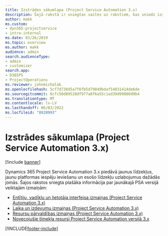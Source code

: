 ```yaml
---
title: Izstrādes sākumlapa (Project Service Automation 3.x)
description: Šajā rakstā ir sniegtas saites uz rakstiem, kas sniedz izstrādes informāciju (PSA) versijai Dynamics 365 Project Service Automation 3.x.
author: makk
ms.custom:
- dyn365-projectservice
- intro-internal
ms.date: 03/26/2019
ms.topic: overview
ms.author: makk
audience: admin
search.audienceType:
- admin
- customizer
search.app:
- D365PS
- ProjectOperations
ms.reviewer: johnmichalak
ms.openlocfilehash: 5cf7d738d5a7f6fb5d79849bdaf54831414de6de
ms.sourcegitcommit: 6cfc50d89528df977a8f6a55c1ad39d99800d9b4
ms.translationtype: MT
ms.contentlocale: lv-LV
ms.lasthandoff: 06/03/2022
ms.locfileid: "8928993"
---
```

# <a name="development-home-page-project-service-automation-3x"></a>Izstrādes sākumlapa (Project Service Automation 3.x)

[!include [banner](../../includes/psa-now-project-operations.md)]

Dynamics 365 Project Service Automation 3.x piedāvā jaunus līdzekļus, jaunu platformas iespēju ieviešanu un esošo līdzekļu uzlabojumus dažādās jomās. Šajos rakstos sniegta plašāka informācija par jaunākajā PSA versijā veiktajām izmaiņām:

- [Entītiju, vadīklu un lietotāja interfeisa izmaiņas (Project Service Automation 3.x)](../developer-guides/entity-changes-v3.x.md)
- [Laika un izdevumu izmaiņas (Project Service Automation 3.x)](../developer-guides/time-expense-changes-v3.x.md)
- [Resursu pārvaldības izmaiņas (Project Service Automation 3.x)](../developer-guides/resource-management-changes-v3.x.md)
- [Novecojušie tīmekļa resursi Project Service Automation versijā 3.x](../developer-guides/web-resources-deprecated-v3.x.md)


[!INCLUDE[footer-include](../../includes/footer-banner.md)]
